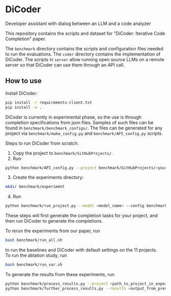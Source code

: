 # DiCoder
Developer assistant with dialog between an LLM and a code analyzer

This repository contains the scripts and dataset for "DiCoder: Iterative Code Completion" paper.

The `benchmark` directory contains the scripts and configuration files needed to run the evaluations.
The `coder` directory contains the implementation of DiCoder.
The scripts in `server` allow running open source LLMs on a remote server so that DiCoder can use them through an API call.  

## How to use
Install DiCoder:
```bash
pip install -r requirements-client.txt
pip install -e .
```
DiCoder is currently in experimental phase, so the use is through completion specifications from json files.
Samples of such files can be found in `benchmark/benchmark_configs/`.
The files can be generated for any project via `benchmark/make_config.py` and `benchmark/API_config.py` scripts.  

Steps to run DiCoder from scratch:  
1. Copy the project to `benchmark/GitHubProjects/`.
2. Run 
```bash
python benchmark/API_config.py --project benchmark/GitHubProjects/<your_project> --tests <path_to_tests> --packageName <package_name>
```
3. Create the experiments directory:
```bash
mkdir benchmark/experiment
```
4. Run
```bash
python benchmark/run_project.py --model <model_name> --config benchmark/becnhmark_configs/<project_config>.json --mode comment --k 4 --c 20 --noTests
```
These steps will first generate the completion tasks for your project, and then run DiCoder to generate the completions.  

To rerun the experiments from our paper, run
```bash
bash benchmark/run_all.sh
```
to run the baselines and DiCoder with default settings on the 11 projects.  
To run the ablation study, run
```bash
bash benchmark/run_var.sh
```
To generate the results from these experiments, run
```bash
python benchmark/process_results.py --project <path_to_project_in_experiment> --modes <list_of_modes> --output <output_dir>
python benchmark/further_process_results.py --results <output_from_previous>
```
